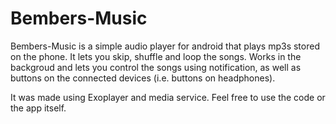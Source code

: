 # Bembers-Music
Bembers-Music is a simple audio player for android that plays mp3s stored on the phone.
It lets you skip, shuffle and loop the songs.
Works in the backgroud and lets you control the songs using notification, as well as buttons on the connected devices (i.e. buttons on headphones).

It was made using Exoplayer and media service.
Feel free to use the code or the app itself.
